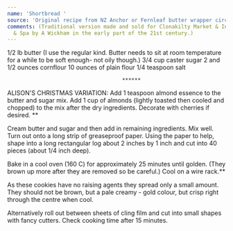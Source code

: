 ```yaml
---
name: 'Shortbread '
source: 'Original recipe from NZ Anchor or Fernleaf butter wrapper circa 1970''s. '
comments: (Traditional version made and sold for Clonakilty Market & Inchydoney Lodge
  & Spa by A Wickham in the early part of the 21st century.)
---
```


1/2 lb butter (I use the regular kind. Butter needs to sit at room temperature for a while to be soft enough- not oily though.) 
3/4 cup caster sugar
2 and 1/2 ounces cornflour
10 ounces of plain flour
1/4 teaspoon salt

                                         ******

ALISON'S CHRISTMAS VARIATION:
Add 1 teaspoon almond essence to the butter and sugar mix. Add 1 cup of almonds (lightly toasted then cooled and chopped)  to the mix after the dry ingredients.  Decorate with cherries if desired. **

Cream butter and sugar and then add in remaining ingredients.   Mix well.
Turn out onto a long strip of greaseproof paper.  Using the paper to help, shape into a long rectangular log about 2 inches by 1 inch and cut into 40 pieces (about 1/4 inch deep).

Bake in a cool oven  (160 C)  for approximately 25 minutes until golden.  (They brown up more after they are removed so be careful.)  Cool on a wire rack.**                                     

As these cookies have no raising agents they spread only a small amount.  They should not be brown, but a pale creamy - gold colour, but crisp right through the centre when cool. 

Alternatively roll out between sheets of cling film and cut into small shapes with fancy cutters.  Check cooking time after 15 minutes.

